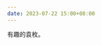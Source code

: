 ```yaml
---
date: 2023-07-22 15:00+08:00
---
```


有趣的袁枚。

<readonlylink href="https://books.readonly.link/袁枚/子不语/book.json" />
<readonlylink href="https://books.readonly.link/袁枚/续子不语/book.json" />
<readonlylink href="https://books.readonly.link/袁枚/续诗品/book.json" />
